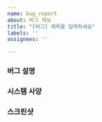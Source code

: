 ```yaml
---
name: bug_report
about: 버그 제보
title: "[버그] 제목을 입력하세요"
labels: ''
assignees: ''

---
```


### 버그 설명
<!--봇을 사용하면서 어떠한 문제가 발생하였는지 자세하게 서술해주세요.-->

### 시스템 사양
<!--시스템 OS, Python 버전 -->

### 스크린샷
<!--오류가 발생한 경우 반드시 해당 오류 전체를 스크린샷으로 기재해주세요.
코드 일부분을 수정한 경우, 해당 부분의 코드까지 함께 스크린샷으로 기재해주세요.-->



<!--단순히 사용자의 문제(파이썬 미설치 등)를 제보할 경우, 답변해드리지 않습니다.
코딩에 관련된 질문은 답변해드리지 않습니다. (EX: 이렇게 코드 어떻게 짜나요?)
본인이 직접 작성한 구문에 대한 버그는 답변해드리지 않습니다.-->
